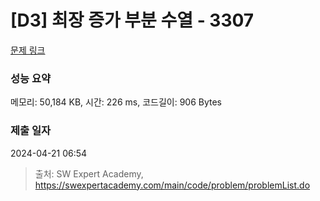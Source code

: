 # [D3] 최장 증가 부분 수열 - 3307 

[문제 링크](https://swexpertacademy.com/main/code/problem/problemDetail.do?contestProbId=AWBOKg-a6l0DFAWr) 

### 성능 요약

메모리: 50,184 KB, 시간: 226 ms, 코드길이: 906 Bytes

### 제출 일자

2024-04-21 06:54



> 출처: SW Expert Academy, https://swexpertacademy.com/main/code/problem/problemList.do